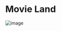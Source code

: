 # Movie Land

![image](https://github.com/MunDo12138/Movie_Database/assets/66548936/8b44fc43-07c5-4ce2-933f-868f0a8f425c)
